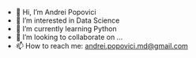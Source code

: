 - 👋 Hi, I’m Andrei Popovici
- 👀 I’m interested in Data Science
- 🌱 I’m currently learning Python
- 💞️ I’m looking to collaborate on ...
- 📫 How to reach me: andrei.popovici.md@gmail.com

<!---
andreipopovicimd/andreipopovicimd is a ✨ special ✨ repository because its `README.md` (this file) appears on your GitHub profile.
You can click the Preview link to take a look at your changes.
--->
